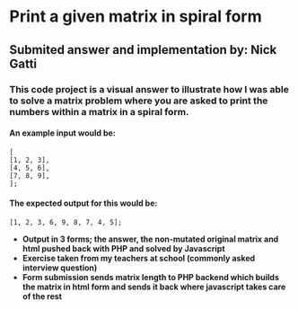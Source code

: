 # Print a given matrix in spiral form

## Submited answer and implementation by: Nick Gatti

### This code project is a visual answer to illustrate how I was able to solve a matrix problem where you are asked to print the numbers within a matrix in a spiral form.

#### An example input would be:
```
[ 
[1, 2, 3], 
[4, 5, 6], 
[7, 8, 9], 
]; 
```
#### The expected output for this would be:
```
[1, 2, 3, 6, 9, 8, 7, 4, 5]; 
```

* **Output in 3 forms; the answer, the non-mutated original matrix and html pushed back with PHP and solved by Javascript**
* **Exercise taken from my teachers at school (commonly asked interview question)**
* **Form submission sends matrix length to PHP backend which builds the matrix in html form and sends it back where javascript takes care of the rest**